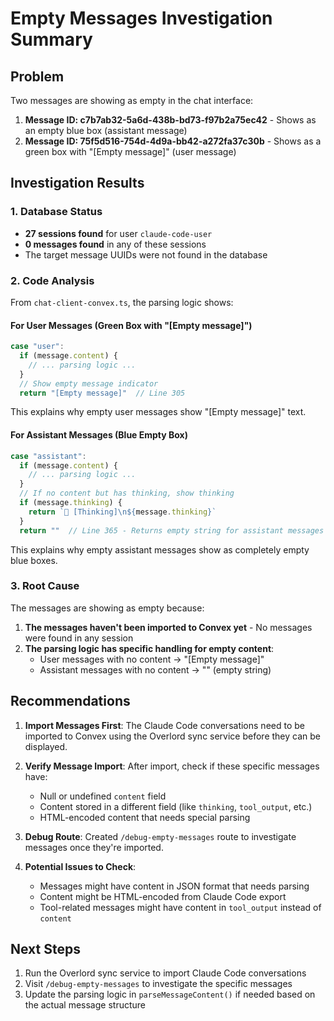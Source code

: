 # Empty Messages Investigation Summary

## Problem
Two messages are showing as empty in the chat interface:
1. **Message ID: c7b7ab32-5a6d-438b-bd73-f97b2a75ec42** - Shows as an empty blue box (assistant message)
2. **Message ID: 75f5d516-754d-4d9a-bb42-a272fa37c30b** - Shows as a green box with "[Empty message]" (user message)

## Investigation Results

### 1. Database Status
- **27 sessions found** for user `claude-code-user`
- **0 messages found** in any of these sessions
- The target message UUIDs were not found in the database

### 2. Code Analysis

From `chat-client-convex.ts`, the parsing logic shows:

#### For User Messages (Green Box with "[Empty message]")
```typescript
case "user":
  if (message.content) {
    // ... parsing logic ...
  }
  // Show empty message indicator
  return "[Empty message]"  // Line 305
```
This explains why empty user messages show "[Empty message]" text.

#### For Assistant Messages (Blue Empty Box)
```typescript
case "assistant":
  if (message.content) {
    // ... parsing logic ...
  }
  // If no content but has thinking, show thinking
  if (message.thinking) {
    return `💭 [Thinking]\n${message.thinking}`
  }
  return ""  // Line 365 - Returns empty string for assistant messages
```
This explains why empty assistant messages show as completely empty blue boxes.

### 3. Root Cause

The messages are showing as empty because:
1. **The messages haven't been imported to Convex yet** - No messages were found in any session
2. **The parsing logic has specific handling for empty content**:
   - User messages with no content → "[Empty message]"
   - Assistant messages with no content → "" (empty string)

## Recommendations

1. **Import Messages First**: The Claude Code conversations need to be imported to Convex using the Overlord sync service before they can be displayed.

2. **Verify Message Import**: After import, check if these specific messages have:
   - Null or undefined `content` field
   - Content stored in a different field (like `thinking`, `tool_output`, etc.)
   - HTML-encoded content that needs special parsing

3. **Debug Route**: Created `/debug-empty-messages` route to investigate messages once they're imported.

4. **Potential Issues to Check**:
   - Messages might have content in JSON format that needs parsing
   - Content might be HTML-encoded from Claude Code export
   - Tool-related messages might have content in `tool_output` instead of `content`

## Next Steps

1. Run the Overlord sync service to import Claude Code conversations
2. Visit `/debug-empty-messages` to investigate the specific messages
3. Update the parsing logic in `parseMessageContent()` if needed based on the actual message structure
